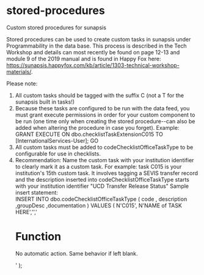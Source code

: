 # stored-procedures
Custom stored procedures for sunapsis

Stored procedures can be used to create custom tasks in sunapsis under Programmability in the data base.  This process is described in the Tech Workshop and details can most recently be found on page 12-13 and module 9 of the 2019 manual and is found in Happy Fox here: https://sunapsis.happyfox.com/kb/article/1303-technical-workshop-materials/.

Please note: 
1. All custom tasks should be tagged with the suffix C (not a T for the sunapsis built in tasks!)
2. Because these tasks are configured to be run with the data feed, you must grant execute permissions in order for your custom component to be run (one time only when creating the stored procedure--can also be added when altering the procedure in case you forget).
    Example:  GRANT EXECUTE ON dbo.checklistTaskExtensionC015 TO [InternationalServices-User];
              GO
3. All custom tasks must be added to codeChecklistOfficeTaskType to be configurable for use in checklists.
4. Recommendation: Name the custom task with your institution identifier to clearly mark it as a custom task. For example: task C015 is your institution's 15th custom task.  It involves tagging a SEVIS transfer record and the description inserted into codeChecklistOfficeTaskType starts with your institution identifier "UCD Transfer Release Status"
  Sample insert statement:  
    INSERT INTO dbo.codeChecklistOfficeTaskType (
	   code
	   , description
	   ,groupDesc
	   ,documentation
    )
    VALUES (
	   N'C015', N'NAME of TASK HERE','','<h1>Function</h1><p>No automatic action. Same behavior if left blank.</p>'
    );
